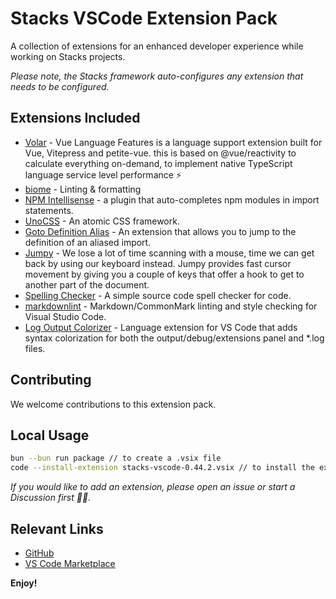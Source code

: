 # Stacks VSCode Extension Pack

A collection of extensions for an enhanced developer experience while working on Stacks projects.

_Please note, the Stacks framework auto-configures any extension that needs to be configured._

## Extensions Included

- [Volar](https://marketplace.visualstudio.com/items?itemName=Vue.volar) - Vue Language Features is a language support extension built for Vue, Vitepress and petite-vue. this is based on @vue/reactivity to calculate everything on-demand, to implement native TypeScript language service level performance ⚡
- [biome](https://marketplace.visualstudio.com/items?itemName=biomejs.biome) - Linting & formatting
- [NPM Intellisense](https://marketplace.visualstudio.com/items?itemName=christian-kohler.npm-intellisense) - a plugin that auto-completes npm modules in import statements.
- [UnoCSS](https://marketplace.visualstudio.com/items?itemName=antfu.unocss) - An atomic CSS framework.
- [Goto Definition Alias](https://marketplace.visualstudio.com/items?itemName=antfu.goto-definition-alias) - An extension that allows you to jump to the definition of an aliased import.
- [Jumpy](https://marketplace.visualstudio.com/items?itemName=wmaurer.vscode-jumpy) - We lose a lot of time scanning with a mouse, time we can get back by using our keyboard instead. Jumpy provides fast cursor movement by giving you a couple of keys that offer a hook to get to another part of the document.
- [Spelling Checker](https://marketplace.visualstudio.com/items?itemName=streetsidesoftware.code-spell-checker) - A simple source code spell checker for code.
- [markdownlint](https://marketplace.visualstudio.com/items?itemName=DavidAnson.vscode-markdownlint) - Markdown/CommonMark linting and style checking for Visual Studio Code.
- [Log Output Colorizer](https://marketplace.visualstudio.com/items?itemName=IBM.output-colorizer) - Language extension for VS Code that adds syntax colorization for both the output/debug/extensions panel and *.log files.

## Contributing

We welcome contributions to this extension pack.

## Local Usage

```bash
bun --bun run package // to create a .vsix file
code --install-extension stacks-vscode-0.44.2.vsix // to install the extension locally
```

_If you would like to add an extension, please open an issue or start a Discussion first 🙏🏼._

## Relevant Links

- [GitHub](https://github.com/stacksjs/stacks)
- [VS Code Marketplace](https://marketplace.visualstudio.com/items?itemName=stacks.vscode-stacks)

**Enjoy!**
